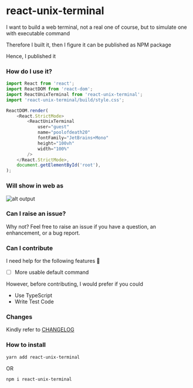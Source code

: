 # **react-unix-terminal**

I want to build a web terminal, not a real one of course, but to simulate one with executable command

Therefore I built it, then I figure it can be published as NPM package

Hence, I published it

### How do I use it?

```ts
import React from 'react';
import ReactDOM from 'react-dom';
import ReactUnixTerminal from 'react-unix-terminal';
import 'react-unix-terminal/build/style.css';

ReactDOM.render(
    <React.StrictMode>
        <ReactUnixTerminal
            user="guest"
            name="poolofdeath20"
            fontFamily="JetBrains+Mono"
            height="100vh"
            width="100%"
        />
    </React.StrictMode>,
    document.getElementById('root'),
);
```

### Will show in web as

![alt output](https://github.com/P-YNPM/react-unix-terminal/blob/main/doc/img/demo.png)

### Can I raise an issue?

Why not? Feel free to raise an issue if you have a question, an enhancement, or a bug report.

### Can I contribute

I need help for the following features 🙂

-   [ ] More usable default command

However, before contributing, I would prefer if you could

-   Use TypeScript
-   Write Test Code

### Changes

Kindly refer to [CHANGELOG](https://github.com/P-YNPM/react-unix-terminal/blob/main/CHANGELOG.md)

### How to install

```sh
yarn add react-unix-terminal
```

OR

```sh
npm i react-unix-terminal
```
